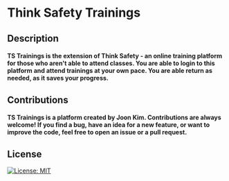 # Think Safety Trainings

## Description
#### TS Trainings is the extension of Think Safety - an online training platform for those who aren't able to attend classes. You are able to login to this platform and attend trainings at your own pace. You are able return as needed, as it saves your progress.

## Contributions
#### TS Trainings is a platform created by Joon Kim. Contributions are always welcome! If you find a bug, have an idea for a new feature, or want to improve the code, feel free to open an issue or a pull request.

## License 
[![License: MIT](https://img.shields.io/badge/License-MIT-yellow.svg)](https://opensource.org/licenses/MIT)  